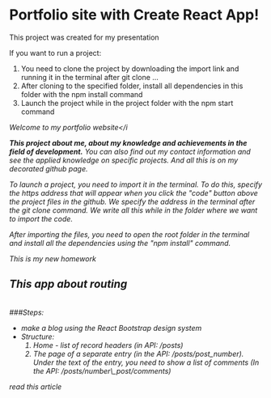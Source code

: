 # Portfolio site with Create React App!
This project was created for my presentation

If you want to run a project: 
1. You need to clone the project by downloading the import link and running it in the terminal after git clone ...
2. After cloning to the specified folder, install all dependencies in this folder with the npm install command
3. Launch the project while in the project folder with the npm start command

<i>Welcome to my portfolio website</i

<b>This project about me, about my knowledge and achievements in the field of development.</b>
You can also find out my contact information and see the applied knowledge on specific projects.
And all this is on my decorated github page.

To launch a project, you need to import it in the terminal. To do this, specify the https address that will appear when you click the "code" button above the project files in the github. We specify the address in the terminal after the git clone command.
We write all this while in the folder where we want to import the code.

After importing the files, you need to open the root folder in the terminal and install all the dependencies using the "npm install" command.

<p>This is my new homework</p>

## This app about routing
<br/>
###Steps:

<ul>
  <li>make a blog using the React Bootstrap design system</li>
  <li>Structure:
    <ol type="1">
      <li>Home - list of record headers (in API: /posts)</li>
      <li>The page of a separate entry (in the API: /posts/post_number). Under the text of the entry, you need to show a list of comments (In the API: /posts/number\_post/comments)</li>
    </ol>
  </li>
</ul>

<i>read this article</i></br>
